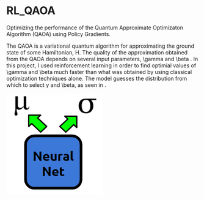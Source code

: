 # RL_QAOA
Optimizing the performance of the Quantum Approximate Optimizaton Algorithm (QAOA) using Policy Gradients. 

The QAOA is a variational quantum algorithm for approximating the ground state of some Hamiltonian, H. The quality of the approximation obtained from the QAOA depends on several input parameters, \gamma and \beta . In this project, I used reinforcement learning in order to find optimial values of \gamma and \beta much faster than what was obtained by using classical optimization techniques alone. The model guesses the distribution from which to select $\gamma$ and \beta, as seen in .

![Robot Image](images/RL_Model.PNG)
